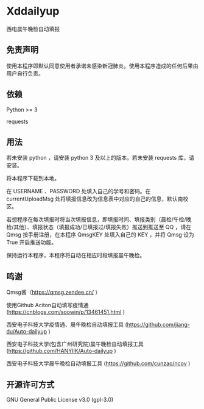 # Xddailyup

西电晨午晚检自动填报



## 免责声明

使用本程序即默认同意使用者承诺未感染新冠肺炎。使用本程序造成的任何后果由用户自行负责。



## 依赖

Python >= 3

requests



## 用法

若未安装 python ，请安装 python 3 及以上的版本。若未安装 requests 库，请安装。

将本程序下载到本地。

在 USERNAME 、PASSWORD 处填入自己的学号和密码。在 currentUploadMsg 处将填报信息改为信息表中对应的自己的信息，默认南校区。

若想程序在每次填报时将当次填报信息，即填报时间、填报类别（晨检/午检/晚检/其他）、填报状态（填报成功/已填报过/填报失败）推送到推送至 QQ ，请在 Qmsg 按手册注册，在本程序 QmsgKEY 处填入自己的 KEY ，并将 Qmsg 设为 True 开启推送功能。

保持运行本程序，本程序将自动在相应时段填报晨午晚检。



## 鸣谢

Qmsg酱（https://qmsg.zendee.cn/ ）

使用Github Aciton自动填写疫情通 (https://cnblogs.com/soowin/p/13461451.html )

西安电子科技大学疫情通、晨午晚检自动填报工具 (https://github.com/jiang-du/Auto-dailyup )

西安电子科技大学(包含广州研究院)晨午晚检自动填报工具 (https://github.com/HANYIIK/Auto-dailyup )

西安电子科技大学晨午晚检自动填报工具 (https://github.com/cunzao/ncov )



## 开源许可方式

GNU General Public License v3.0 (gpl-3.0)
